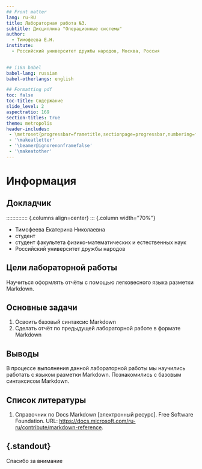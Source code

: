 ```yaml
---
## Front matter
lang: ru-RU
title: Лабораторная работа №3.
subtitle: Дисциплина "Операционные системы"
author:
  - Тимофеева Е.Н.
institute:
  - Российский университет дружбы народов, Москва, Россия
  

## i18n babel
babel-lang: russian
babel-otherlangs: english

## Formatting pdf
toc: false
toc-title: Содержание
slide_level: 2
aspectratio: 169
section-titles: true
theme: metropolis
header-includes:
 - \metroset{progressbar=frametitle,sectionpage=progressbar,numbering=fraction}
 - '\makeatletter'
 - '\beamer@ignorenonframefalse'
 - '\makeatother'
---
```


# Информация

## Докладчик

:::::::::::::: {.columns align=center}
::: {.column width="70%"}

  * Тимофеева Екатерина Николаевна
  * студент 
  * студент факультета физико-математических и естественных наук
  * Российский университет дружбы народов
  

## Цели лабораторной работы

Научиться оформлять отчёты с помощью легковесного языка разметки Markdown.

## Основные задачи

1. Освоить базовый синтаксис Markdown
2. Сделать отчёт по предыдущей лабораторной работе в формате Markdown

## Выводы 

В процессе выполнения данной лабораторной работы мы научились работать с языком разметки Markdown. Познакомились с базовым синтаксисом Markdown.

## Список литературы

1. Справочник по Docs Markdown [электронный ресурс]. Free Software Foundation. URL:
https://docs.microsoft.com/ru-ru/contribute/markdown-reference.

## {.standout}

Спасибо за внимание
